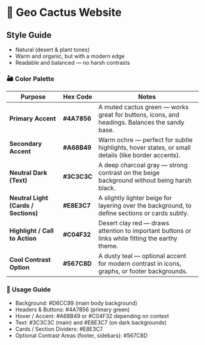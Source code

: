 # 🌵 Geo Cactus Website

## Style Guide

* Natural (desert & plant tones)
* Warm and organic, but with a modern edge
* Readable and balanced — no harsh contrasts

### 🏜️ Color Palette

| Purpose                              | Hex Code    | Notes                                                                                              |
| ------------------------------------ | ----------- | -------------------------------------------------------------------------------------------------- |
| **Primary Accent**                   | **#4A7856** | A muted cactus green — works great for buttons, icons, and headings. Balances the sandy base.      |
| **Secondary Accent**                 | **#A68B49** | Warm ochre — perfect for subtle highlights, hover states, or small details (like border accents).  |
| **Neutral Dark (Text)**              | **#3C3C3C** | A deep charcoal gray — strong contrast on the beige background without being harsh black.          |
| **Neutral Light (Cards / Sections)** | **#E8E3C7** | A slightly lighter beige for layering over the background, to define sections or cards subtly.     |
| **Highlight / Call to Action**       | **#C04F32** | Desert clay red — draws attention to important buttons or links while fitting the earthy theme.    |
| **Cool Contrast Option**             | **#567C8D** | A dusty teal — optional accent for modern contrast in icons, graphs, or footer backgrounds.        |

### 🎨 Usage Guide

* Background: #D6CC99 (main body background)
* Headers & Buttons: #4A7856 (primary green)
* Hover / Accent: #A68B49 or #C04F32 depending on context
* Text: #3C3C3C (main) and #E8E3C7 (on dark backgrounds)
* Cards / Section Dividers: #E8E3C7
* Optional Contrast Areas (footer, sidebars): #567C8D
